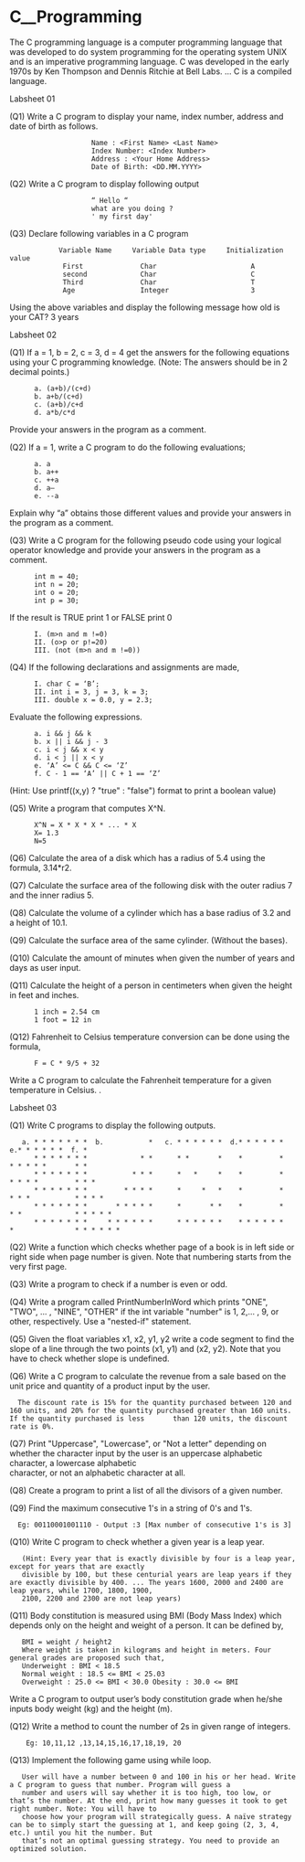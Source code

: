 # C__Programming
The C programming language is a computer programming language that was developed to do system programming for the operating system UNIX and is an imperative programming language. C was developed in the early 1970s by Ken Thompson and Dennis Ritchie at Bell Labs. ... C is a compiled language.

Labsheet 01


   (Q1)  Write a C program to display your name, index number, address and date of birth as follows.
   
                        Name : <First Name> <Last Name>
                        Index Number: <Index Number>
                        Address : <Your Home Address>
                        Date of Birth: <DD.MM.YYYY>
                        
   (Q2)  Write a C program to display following output
   
                        “ Hello “
                        what are you doing ?
                        ' my first day'   
                        
   (Q3)  Declare following variables in a C program
   
                Variable Name     Variable Data type     Initialization value
                 First              Char                       A
                 second             Char                       C
                 Third              Char                       T
                 Age                Integer                    3
 
   Using the above variables and display the following message
   how old is your CAT?
   3 years                     


Labsheet 02

(Q1)  If a = 1, b = 2, c = 3, d = 4 get the answers for the following equations using your C programming knowledge. (Note: The answers should be in 2 decimal points.) 
                                
          a. (a+b)/(c+d)
          b. a+b/(c+d) 
          c. (a+b)/c+d 
          d. a*b/c*d 
          
   Provide your answers in the program as a comment.
          
(Q2) If a = 1, write a C program to do the following evaluations; 
         
          a. a 
          b. a++ 
          c. ++a 
          d. a— 
          e. --a 
  Explain why “a” obtains those different values and provide your answers in the program as a comment.      


(Q3) Write a C program for the following pseudo code using your logical operator knowledge and provide your answers in the program as a comment.
          
          int m = 40; 
          int n = 20;
          int o = 20;
          int p = 30;
   If the result is TRUE print 1 or FALSE print 0 
         
          I. (m>n and m !=0)
          II. (o>p or p!=20)
          III. (not (m>n and m !=0)) 
     
     
(Q4) If the following declarations and assignments are made, 
         
          I. char C = ‘B’; 
          II. int i = 3, j = 3, k = 3;
          III. double x = 0.0, y = 2.3;
   Evaluate the following expressions.
       
          a. i && j && k 
          b. x || i && j - 3 
          c. i < j && x < y 
          d. i < j || x < y 
          e. ‘A’ <= C && C <= ‘Z’
          f. C - 1 == ‘A’ || C + 1 == ‘Z’ 
   (Hint: Use printf((x,y) ? "true" : "false") format to print a boolean value) 
     
     
(Q5) Write a program that computes X^N.
        
          X^N = X * X * X * ... * X 
          X= 1.3 
          N=5
          
          
(Q6) Calculate the area of a disk which has a radius of 5.4 using the formula, 3.14*r2.


(Q7) Calculate the surface area of the following disk with the outer radius 7 and the inner radius 5. 


(Q8) Calculate the volume of a cylinder which has a base radius of 3.2 and a height of 10.1.


(Q9) Calculate the surface area of the same cylinder. (Without the bases). 


(Q10) Calculate the amount of minutes when given the number of years and days as user input. 


(Q11) Calculate the height of a person in centimeters when given the height in feet and inches. 

          1 inch = 2.54 cm 
          1 foot = 12 in 

(Q12) Fahrenheit to Celsius temperature conversion can be done using the formula, 

          F = C * 9/5 + 32 
   Write a C program to calculate the Fahrenheit temperature for a given temperature in Celsius. .
      
      
      
Labsheet 03

(Q1) Write C programs to display the following outputs.
       
       a. * * * * * * *  b.           *   c. * * * * * *  d.* * * * * *  e.* * * * * *  f. *
          * * * * * * *             * *      * *       *    *         *    * * * * *       * *
          * * * * * * *           * * *      *   *     *    *         *    * * * *         * * *
          * * * * * * *         * * * *      *     *   *    *         *    * * *           * * * *
          * * * * * * *       * * * * *      *       * *    *         *    * *             * * * * *
          * * * * * * *     * * * * * *      * * * * * *    * * * * * *    *               * * * * * *
    
    
(Q2)  Write a function which checks whether page of a book is in left side or right side when page number is given. Note that numbering starts from the very first page.

(Q3)  Write a program to check if a number is even or odd.

(Q4)  Write a program called PrintNumberInWord which prints "ONE", "TWO", ... , "NINE", "OTHER" if the int variable "number" is 1, 2,... , 9, or other, respectively. Use a             "nested-if" statement. 

(Q5)  Given the float variables x1, x2, y1, y2 write a code segment to find the slope of a line through the two points (x1, y1) and (x2, y2). Note that you have to check whether       slope is undefined.

(Q6)  Write a C program to calculate the revenue from a sale based on the unit price and quantity of a product input by the user.
      
      The discount rate is 15% for the quantity purchased between 120 and 160 units, and 20% for the quantity purchased greater than 160 units. If the quantity purchased is less       than 120 units, the discount rate is 0%.

(Q7)  Print "Uppercase", "Lowercase", or "Not a letter" depending on whether the character input by the user is an uppercase alphabetic character, a lowercase alphabetic        
      character, or not an alphabetic character at all.
      
(Q8)  Create a program to print a list of all the divisors of a given number.

(Q9)  Find the maximum consecutive 1's in a string of 0's and 1's. 

      Eg: 00110001001110 - Output :3 [Max number of consecutive 1's is 3]
      
      
(Q10)  Write C program to check whether a given year is a leap year. 

       (Hint: Every year that is exactly divisible by four is a leap year, except for years that are exactly  
       divisible by 100, but these centurial years are leap years if they are exactly divisible by 400. ... The years 1600, 2000 and 2400 are leap years, while 1700, 1800, 1900,
       2100, 2200 and 2300 are not leap years)
       
(Q11)  Body constitution is measured using BMI (Body Mass Index) which depends only on the height and weight of a person. It can be defined by,
       
       BMI = weight / height2  
       Where weight is taken in kilograms and height in meters. Four general grades are proposed such that, 
       Underweight : BMI < 18.5
       Normal weight : 18.5 <= BMI < 25.03
       Overweight : 25.0 <= BMI < 30.0 Obesity : 30.0 <= BMI
      
   Write a C program to output user’s body constitution grade when he/she inputs body weight (kg) and the height (m).
       
(Q12)   Write a method to count the number of 2s in given range of integers.
       
        Eg: 10,11,12 ,13,14,15,16,17,18,19, 20
        
(Q13)  Implement the following game using while loop. 

       User will have a number between 0 and 100 in his or her head. Write a C program to guess that number. Program will guess a 
       number and users will say whether it is too high, too low, or that’s the number. At the end, print how many guesses it took to get right number. Note: You will have to   
       choose how your program will strategically guess. A naïve strategy can be to simply start the guessing at 1, and keep going (2, 3, 4, etc.) until you hit the number. But 
       that’s not an optimal guessing strategy. You need to provide an optimized solution.
